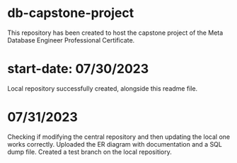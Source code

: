 ﻿# db-capstone-project
This repository has been created to host the capstone project of the Meta Database Engineer Professional Certificate.

# start-date: 07/30/2023
Local repository successfully created, alongside this readme file.

# 07/31/2023
Checking if modifying the central repository and then updating the local one works correctly.
Uploaded the ER diagram with documentation and a SQL dump file.
Created a test branch on the local repositiory. 
